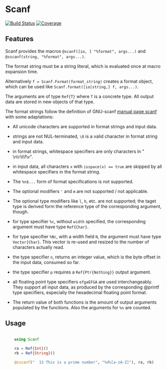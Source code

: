 # Scanf

[![Build Status](https://github.com/KlausC/Scanf.jl/workflows/CI/badge.svg)](https://github.com/KlausC/Scanf.jl/actions)
[![Coverage](https://codecov.io/gh/KlausC/Scanf.jl/branch/master/graph/badge.svg)](https://codecov.io/gh/KlausC/Scanf.jl)


## Features

Scanf provides the macros `@scanf([io, ] "%format", args...)` and `@sscanf(string, "%format", args...)`.

The format string must be a string literal, which is evaluated once at macro expansion time.

Alternatively `f = Scanf.Format(format_string)` creates a format object, which can be used like `Scanf.format([io|string,] f, args...)`.

The arguments are of type `Ref{T}` where `T` is a concrete type. 
All output data are stored in new objects of that type.

The format strings follow the definition of GNU-scanf [manual page scanf](https://www.man7.org/linux/man-pages/man3/scanf.3.html)
with some adaptations:

+ All unicode characters are supported in format strings and input data.

+ strings are not NUL-terminated, `\0` is a valid character in format string and input data.

+ in format strings, whitespace specifiers are only characters in " \n\r\t\f\v".

+ in input data, all characters `x` with `isspace(x) == true` are skipped by all whitespace specifiers in the format string.

+ The `%n$...` form of format specifications is not supported.

+ The optional modifiers `'` and `m` are not supported / not applicable.

+ The optional type modifiers like `l`, `h`, etc. are not supported; the taget type is derived form the reference type of the corresponding
argument, though.

+ for type specifier `%c`, without `width` specified, the corresponding argument must have type `Ref{Char}`.

+ for type specifier `%Nc`, with a width field `N`, the argument must have type `Vector{Char}`.
  This vector is re-used and resized to the number of characters actually read.

+ the type specifier `n`, returns an integer value, which is the byte offset in the input data, consumed so far.

+ the type specifier `p` requires a `Ref{Ptr{Nothing}}` output argument.

+ all floating point type specifiers `efgaEFGA` are used interchangeably. They support all input data, as produced by the corresponding
  @printf type specifiers, especially the hexadecimal floating point format.

+ The return value of both functions is the amount of output arguments populated by the functions. Also the arguments for `%n` are counted. 

 ## Usage

 ```julia

     using Scanf
    
     ra = Ref{Int}()
     rb = Ref{String}()

     @sscanf("  13 This is a prime number", "%d%[a-zA-Z]"), ra, rb)
```
